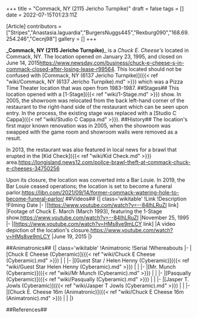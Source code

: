+++
title = "Commack, NY (2115 Jericho Turnpike)"
draft = false
tags = []
date = 2022-07-15T01:23:11Z

[Article]
contributors = ["Stripes","Anastasia.laguardia","BurgersNuggs445","Rexburg090","168.69.254.246","Cecnj98"]
gallery = []
+++

**_Commack, NY (2115 Jericho Turnpike)**_ is a _Chuck E. Cheese's_ located in Commack, NY. The location opened on January 23, 1995, and closed on June 14, 2015<ref>https://www.newsday.com/business/chuck-e-cheese-s-in-commack-closed-after-losing-lease-r99564</ref>. This located should not be confused with [Commack, NY (6137 Jericho Turnpike)]({{< ref "wiki/Commack, NY (6137 Jericho Turnpike).md" >}}) which was a Pizza Time Theater location that was open from 1983-1987.
##Stages##
This location opened with a [1-Stage]({{< ref "wiki/1-Stage.md" >}}) show. In 2005, the showroom was relocated from the back left-hand corner of the restaurant to the right-hand side of the restaurant which can be seen upon entry. In the process, the existing stage was replaced with a [Studio C Cappa]({{< ref "wiki/Studio C Cappa.md" >}}).
##History##
The location's first major known renovation was in 2005, when the showroom was swapped with the game room and showroom walls were removed as a result.

In 2013, the restaurant was also featured in local news for a brawl that erupted in the [Kid Check]({{< ref "wiki/Kid Check.md" >}}) area.<ref>https://longisland.news12.com/police-brawl-theft-at-commack-chuck-e-cheeses-34750256</ref>

Upon its closure, the location was converted into a Bar Louie. In 2019, the Bar Louie ceased operations; the location is set to become a funeral parlor.<ref>https://libn.com/2021/09/14/former-commack-watering-hole-to-become-funeral-parlor/</ref>
##Videos##
{| class='wikitable'
!Link
!Description
!Filming Date
|-
|[https://www.youtube.com/watch?v=--84IhLRuZI link]
|Footage of Chuck E. March (March 1993), featuring the 1-Stage show.<ref>https://www.youtube.com/watch?v=--84IhLRuZI</ref>
|November 25, 1995
|-
|[https://www.youtube.com/watch?v=HMs8ve9mLCY link]
|A video depiction of the location's closure.<ref>https://www.youtube.com/watch?v=HMs8ve9mLCY</ref>
|June 19, 2015
|}

##Animatronics##
{| class='wikitable'
!Animatronic
!Serial
!Whereabouts
|-
|[Chuck E Cheese (Cyberamic)]({{< ref "wiki/Chuck E Cheese (Cyberamic).md" >}})
|
|
|-
|[Guest Star / Helen Henny (Cyberamic)]({{< ref "wiki/Guest Star  Helen Henny (Cyberamic).md" >}})
|
|
|-
|[Mr. Munch (Cyberamic)]({{< ref "wiki/Mr Munch (Cyberamic).md" >}})
|
|
|-
|[Pasqually (Cyberamic)]({{< ref "wiki/Pasqually (Cyberamic).md" >}})
|
|
|-
|[Jasper T. Jowls (Cyberamic)]({{< ref "wiki/Jasper T Jowls (Cyberamic).md" >}})
|
|
|-
|[Chuck E. Cheese 16m (Animatronic)]({{< ref "wiki/Chuck E Cheese 16m (Animatronic).md" >}})
|
|
|}

##References##

<references />